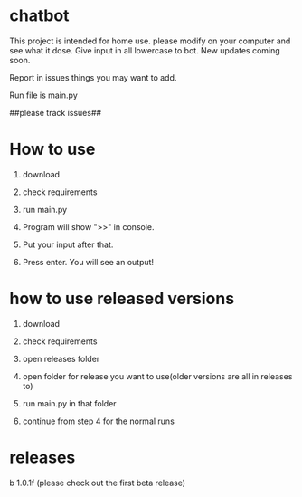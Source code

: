 # chatbot

This project is intended for home use.
please modify on your computer and see what it dose.
Give input in all lowercase to bot.
New updates coming soon.

Report in issues things you may want to add.

Run file is main.py

##please track issues##

# How to use
1. download

2. check requirements

3. run main.py

4. Program will show ">>" in console.

5. Put your input after that.

6. Press enter. You will see an output!

# how to use released versions
1. download

2. check requirements

3. open releases folder

4. open folder for release you want to use(older versions are all in releases to)

5. run main.py in that folder

6. continue from step 4 for the normal runs

# releases
b 1.0.1f (please check out the first beta release)
